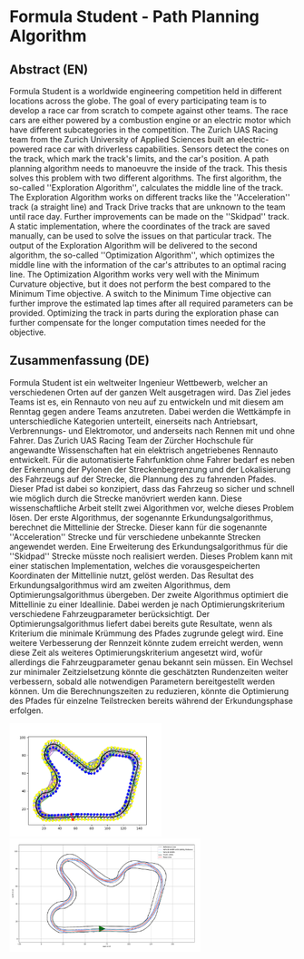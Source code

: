 # Formula Student - Path Planning Algorithm

## Abstract (EN)
Formula Student is a worldwide engineering competition held in different locations across the globe.
The goal of every participating team is to develop a race car from scratch to compete against other teams.
The race cars are either powered by a combustion engine or an electric motor which have different subcategories in the competition.
The Zurich UAS Racing team from the Zurich University of Applied Sciences built an electric-powered race car with driverless capabilities.
Sensors detect the cones on the track, which mark the track's limits, and the car's position.
A path planning algorithm needs to manoeuvre the inside of the track.
This thesis solves this problem with two different algorithms.
The first algorithm, the so-called ''Exploration Algorithm'', calculates the middle line of the track.
The Exploration Algorithm works on different tracks like the ''Acceleration'' track (a straight line) and Track Drive tracks that are unknown to the team until race day.
Further improvements can be made on the ''Skidpad'' track.
A static implementation, where the coordinates of the track are saved manually, can be used to solve the issues on that particular track.
The output of the Exploration Algorithm will be delivered to the second algorithm, the so-called ''Optimization Algorithm'', which optimizes the middle line with the information of the car's attributes to an optimal racing line.
The Optimization Algorithm works very well with the Minimum Curvature objective, but it does not perform the best compared to the Minimum Time objective.
A switch to the Minimum Time objective can further improve the estimated lap times after all required parameters can be provided.
Optimizing the track in parts during the exploration phase can further compensate for the longer computation times needed for the objective.

## Zusammenfassung (DE)
Formula Student ist ein weltweiter Ingenieur Wettbewerb, welcher an verschiedenen Orten auf der ganzen Welt ausgetragen wird.
Das Ziel jedes Teams ist es, ein Rennauto von neu auf zu entwickeln und mit diesem am Renntag gegen andere Teams anzutreten.
Dabei werden die Wettkämpfe in unterschiedliche Kategorien unterteilt, einerseits nach Antriebsart, Verbrennungs- und Elektromotor, und anderseits nach Rennen mit und ohne Fahrer.
Das Zurich UAS Racing Team der Zürcher Hochschule für angewandte Wissenschaften hat ein elektrisch angetriebenes Rennauto entwickelt.
Für die automatisierte Fahrfunktion ohne Fahrer bedarf es neben der Erkennung der Pylonen der Streckenbegrenzung und der Lokalisierung des Fahrzeugs auf der Strecke, die Plannung des zu fahrenden Pfades.
Dieser Pfad ist dabei so konzipiert, dass das Fahrzeug so sicher und schnell wie möglich durch die Strecke manövriert werden kann.
Diese wissenschaftliche Arbeit stellt zwei Algorithmen vor, welche dieses Problem lösen.
Der erste Algorithmus, der sogenannte Erkundungsalgorithmus, berechnet die Mittellinie der Strecke.
Dieser kann für die sogenannte ''Acceleration'' Strecke und für verschiedene unbekannte Strecken angewendet werden.
Eine Erweiterung des Erkundungsalgorithmus für die ''Skidpad'' Strecke müsste noch realisiert werden.
Dieses Problem kann mit einer statischen Implementation, welches die vorausgespeicherten Koordinaten der Mittellinie nutzt, gelöst werden.
Das Resultat des Erkundungsalgorithmus wird am zweiten Algorithmus, dem Optimierungsalgorithmus übergeben.
Der zweite Algorithmus optimiert die Mittellinie zu einer Ideallinie.
Dabei werden je nach Optimierungskriterium verschiedene Fahrzeugparameter berücksichtigt.
Der Optimierungsalgorithmus liefert dabei bereits gute Resultate, wenn als Kriterium die minimale Krümmung des Pfades zugrunde gelegt wird.
Eine weitere Verbesserung der Rennzeit könnte zudem erreicht werden, wenn diese Zeit als weiteres Optimierungskriterium angesetzt wird, wofür allerdings die Fahrzeugparameter genau bekannt sein müssen.
Ein Wechsel zur minimaler Zeitzielsetzung könnte die geschätzten Rundenzeiten weiter verbessern, sobald alle notwendigen Parametern bereitgestellt werden können.
Um die Berechnungszeiten zu reduzieren, könnte die Optimierung des Pfades für einzelne Teilstrecken bereits während der Erkundungsphase erfolgen.

<img src="https://github.com/Beomar97/path-planning-docs/blob/master/img/Result_Rand_final.png" alt="Exploration Algorithm on the ''Rand'' track." height="200px"/> <img src="https://github.com/Beomar97/path-planning-docs/blob/master/img/Results_Optimization_Rand_Laps_2.png" alt="Optimization Algorithm on the ''Rand'' track." height="200px"/>

